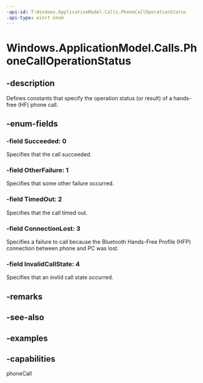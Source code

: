 ```yaml
---
-api-id: T:Windows.ApplicationModel.Calls.PhoneCallOperationStatus
-api-type: winrt enum
---
```


# Windows.ApplicationModel.Calls.PhoneCallOperationStatus

<!--
public enum PhoneCallOperationStatus
-->

## -description

Defines constants that specify the operation status (or result) of a hands-free (HF) phone call.

## -enum-fields

### -field Succeeded: 0

Specifies that the call succeeded.

### -field OtherFailure: 1

Specifies that some other failure occurred.

### -field TimedOut: 2

Specifies that the call timed out.

### -field ConnectionLost: 3

Specifies a failure to call because the Bluetooth Hands-Free Profile (HFP) connection between phone and PC was lost.

### -field InvalidCallState: 4

Specifies that an invlid call state occurred.

## -remarks

## -see-also

## -examples

## -capabilities
phoneCall
